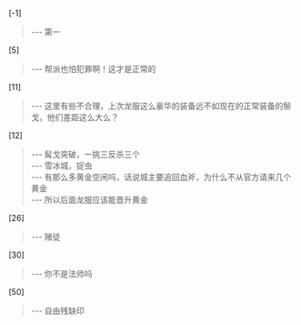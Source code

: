 
[-1] 
>--- 第一<br>

[5] 
>--- 帮派也怕犯罪啊！这才是正常的<br>

[11] 
>--- 这里有些不合理，上次龙服这么豪华的装备远不如现在的正常装备的鬃戈，他们差距这么大么？<br>

[12] 
>--- 髯戈突破，一挑三反杀三个<br>
>--- 雪冰城，捉虫<br>
>--- 有那么多黄金空闲吗，话说城主要追回血斧，为什么不从官方请来几个黄金<br>
>--- 所以后面龙服应该能晋升黄金<br>

[26] 
>--- 赌徒<br>

[30] 
>--- 你不是法师吗<br>

[50] 
>--- 自由残缺印<br>
